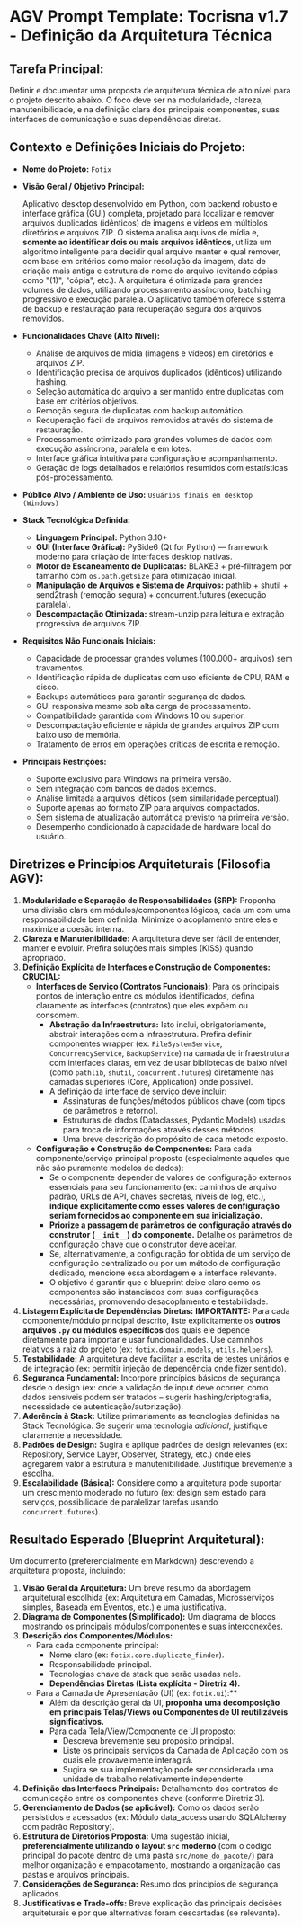 # AGV Prompt Template: Tocrisna v1.7 - Definição da Arquitetura Técnica

## Tarefa Principal:
Definir e documentar uma proposta de arquitetura técnica de alto nível para o projeto descrito abaixo. O foco deve ser na modularidade, clareza, manutenibilidade, e na definição clara dos principais componentes, suas interfaces de comunicação e suas dependências diretas.

## Contexto e Definições Iniciais do Projeto:

-   **Nome do Projeto:** `Fotix`

-   **Visão Geral / Objetivo Principal:**

    Aplicativo desktop desenvolvido em Python, com backend robusto e interface gráfica (GUI) completa, projetado para localizar e remover arquivos duplicados (idênticos) de imagens e vídeos em múltiplos diretórios e arquivos ZIP.
    O sistema analisa arquivos de mídia e, **somente ao identificar dois ou mais arquivos idênticos**, utiliza um algoritmo inteligente para decidir qual arquivo manter e qual remover, com base em critérios como maior resolução da imagem, data de criação mais antiga e estrutura do nome do arquivo (evitando cópias como "(1)", "cópia", etc.).
    A arquitetura é otimizada para grandes volumes de dados, utilizando processamento assíncrono, batching progressivo e execução paralela.
    O aplicativo também oferece sistema de backup e restauração para recuperação segura dos arquivos removidos.

-   **Funcionalidades Chave (Alto Nível):**
    - Análise de arquivos de mídia (imagens e vídeos) em diretórios e arquivos ZIP.
    - Identificação precisa de arquivos duplicados (idênticos) utilizando hashing.
    - Seleção automática do arquivo a ser mantido entre duplicatas com base em critérios objetivos.
    - Remoção segura de duplicatas com backup automático.
    - Recuperação fácil de arquivos removidos através do sistema de restauração.
    - Processamento otimizado para grandes volumes de dados com execução assíncrona, paralela e em lotes.
    - Interface gráfica intuitiva para configuração e acompanhamento.
    - Geração de logs detalhados e relatórios resumidos com estatísticas pós-processamento.

-   **Público Alvo / Ambiente de Uso:** `Usuários finais em desktop (Windows)`

-   **Stack Tecnológica Definida:**
    - **Linguagem Principal:** Python 3.10+
    - **GUI (Interface Gráfica):** PySide6 (Qt for Python) — framework moderno para criação de interfaces desktop nativas.
    - **Motor de Escaneamento de Duplicatas:** BLAKE3 + pré-filtragem por tamanho com `os.path.getsize` para otimização inicial.
    - **Manipulação de Arquivos e Sistema de Arquivos:** pathlib + shutil + send2trash (remoção segura) + concurrent.futures (execução paralela).
    - **Descompactação Otimizada:** stream-unzip para leitura e extração progressiva de arquivos ZIP.

-   **Requisitos Não Funcionais Iniciais:**
    - Capacidade de processar grandes volumes (100.000+ arquivos) sem travamentos.
    - Identificação rápida de duplicatas com uso eficiente de CPU, RAM e disco.
    - Backups automáticos para garantir segurança de dados.
    - GUI responsiva mesmo sob alta carga de processamento.
    - Compatibilidade garantida com Windows 10 ou superior.
    - Descompactação eficiente e rápida de grandes arquivos ZIP com baixo uso de memória.
    - Tratamento de erros em operações críticas de escrita e remoção.

-   **Principais Restrições:** 
    - Suporte exclusivo para Windows na primeira versão.
    - Sem integração com bancos de dados externos.
    - Análise limitada a arquivos idêticos (sem similaridade perceptual).
    - Suporte apenas ao formato ZIP para arquivos compactados.
    - Sem sistema de atualização automática previsto na primeira versão.
    - Desempenho condicionado à capacidade de hardware local do usuário.
    
## Diretrizes e Princípios Arquiteturais (Filosofia AGV):
1.  **Modularidade e Separação de Responsabilidades (SRP):** Proponha uma divisão clara em módulos/componentes lógicos, cada um com uma responsabilidade bem definida. Minimize o acoplamento entre eles e maximize a coesão interna.
2.  **Clareza e Manutenibilidade:** A arquitetura deve ser fácil de entender, manter e evoluir. Prefira soluções mais simples (KISS) quando apropriado.
3.  **Definição Explícita de Interfaces e Construção de Componentes:** **CRUCIAL:**
    *   **Interfaces de Serviço (Contratos Funcionais):** Para os principais pontos de interação entre os módulos identificados, defina claramente as interfaces (contratos) que eles expõem ou consomem.
        *   **Abstração da Infraestrutura:** Isto inclui, obrigatoriamente, abstrair interações com a infraestrutura. Prefira definir componentes wrapper (ex: `FileSystemService`, `ConcurrencyService`, `BackupService`) na camada de infraestrutura com interfaces claras, em vez de usar bibliotecas de baixo nível (como `pathlib`, `shutil`, `concurrent.futures`) diretamente nas camadas superiores (Core, Application) onde possível.
        *   A definição da interface de serviço deve incluir:
            *   Assinaturas de funções/métodos públicos chave (com tipos de parâmetros e retorno).
            *   Estruturas de dados (Dataclasses, Pydantic Models) usadas para troca de informações através desses métodos.
            *   Uma breve descrição do propósito de cada método exposto.
    *   **Configuração e Construção de Componentes:** Para cada componente/serviço principal proposto (especialmente aqueles que não são puramente modelos de dados):
        *   Se o componente depender de valores de configuração externos essenciais para seu funcionamento (ex: caminhos de arquivo padrão, URLs de API, chaves secretas, níveis de log, etc.), **indique explicitamente como esses valores de configuração seriam fornecidos ao componente em sua inicialização.**
        *   **Priorize a passagem de parâmetros de configuração através do construtor (`__init__`) do componente.** Detalhe os parâmetros de configuração chave que o construtor deve aceitar.
        *   Se, alternativamente, a configuração for obtida de um serviço de configuração centralizado ou por um método de configuração dedicado, mencione essa abordagem e a interface relevante.
        *   O objetivo é garantir que o blueprint deixe claro como os componentes são instanciados com suas configurações necessárias, promovendo desacoplamento e testabilidade.
4.  **Listagem Explícita de Dependências Diretas:** **IMPORTANTE:** Para cada componente/módulo principal descrito, liste explicitamente os **outros arquivos `.py` ou módulos específicos** dos quais ele depende diretamente para importar e usar funcionalidades. Use caminhos relativos à raiz do projeto (ex: `fotix.domain.models`, `utils.helpers`).
5.  **Testabilidade:** A arquitetura deve facilitar a escrita de testes unitários e de integração (ex: permitir injeção de dependência onde fizer sentido).
6.  **Segurança Fundamental:** Incorpore princípios básicos de segurança desde o design (ex: onde a validação de input deve ocorrer, como dados sensíveis podem ser tratados – sugerir hashing/criptografia, necessidade de autenticação/autorização).
7.  **Aderência à Stack:** Utilize primariamente as tecnologias definidas na Stack Tecnológica. Se sugerir uma tecnologia *adicional*, justifique claramente a necessidade.
8.  **Padrões de Design:** Sugira e aplique padrões de design relevantes (ex: Repository, Service Layer, Observer, Strategy, etc.) onde eles agregarem valor à estrutura e manutenibilidade. Justifique brevemente a escolha.
9.  **Escalabilidade (Básica):** Considere como a arquitetura pode suportar um crescimento moderado no futuro (ex: design sem estado para serviços, possibilidade de paralelizar tarefas usando `concurrent.futures`).

## Resultado Esperado (Blueprint Arquitetural):
Um documento (preferencialmente em Markdown) descrevendo a arquitetura proposta, incluindo:

1.  **Visão Geral da Arquitetura:** Um breve resumo da abordagem arquitetural escolhida (ex: Arquitetura em Camadas, Microsserviços simples, Baseada em Eventos, etc.)  e uma justificativa.
2.  **Diagrama de Componentes (Simplificado):** Um diagrama de blocos mostrando os principais módulos/componentes e suas interconexões.
3.  **Descrição dos Componentes/Módulos:** 
    -   Para cada componente principal:
        -   Nome claro (ex: `fotix.core.duplicate_finder`).
        -   Responsabilidade principal.
        -   Tecnologias chave da stack que serão usadas nele.
        -   **Dependências Diretas (Lista explícita - Diretriz 4).**
    -   Para a Camada de Apresentação (UI) (ex: `fotix.ui`):**
        -   Além da descrição geral da UI, **proponha uma decomposição em principais Telas/Views ou Componentes de UI reutilizáveis significativos.**
        -   Para cada Tela/View/Componente de UI proposto:
            -   Descreva brevemente seu propósito principal.
            -   Liste os principais serviços da Camada de Aplicação com os quais ele provavelmente interagirá.
            -   Sugira se sua implementação pode ser considerada uma unidade de trabalho relativamente independente.
4.  **Definição das Interfaces Principais:** Detalhamento dos contratos de comunicação entre os componentes chave (conforme Diretriz 3).
5.  **Gerenciamento de Dados (se aplicável):** Como os dados serão persistidos e acessados (ex: Módulo data_access usando SQLAlchemy com padrão Repository).
6.  **Estrutura de Diretórios Proposta:** Uma sugestão inicial, **preferencialmente utilizando o layout `src` moderno** (com o código principal do pacote dentro de uma pasta `src/nome_do_pacote/`) para melhor organização e empacotamento, mostrando a organização das pastas e arquivos principais.
7.  **Considerações de Segurança:** Resumo dos princípios de segurança aplicados.
8.  **Justificativas e Trade-offs:** Breve explicação das principais decisões arquiteturais e por que alternativas foram descartadas (se relevante).
